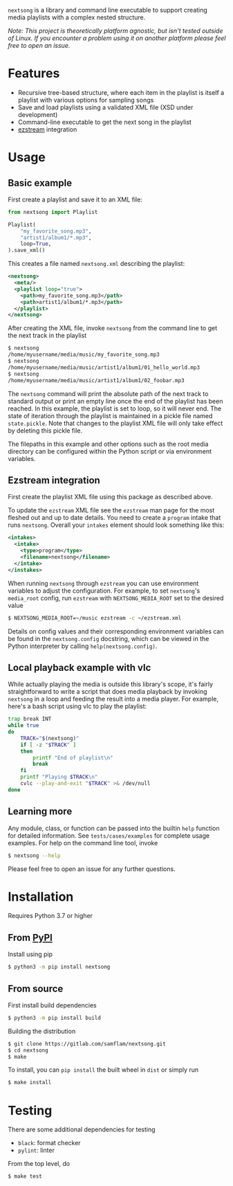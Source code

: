 `nextsong` is a library and command line executable to support creating media playlists with a complex nested structure.

_Note: This project is theoretically platform agnostic, but isn't tested outside of Linux. If you encounter a problem using it on another platform please feel free to open an issue._

# Features

- Recursive tree-based structure, where each item in the playlist is itself a playlist with various options for sampling songs
- Save and load playlists using a validated XML file (XSD under development)
- Command-line executable to get the next song in the playlist
- [ezstream](https://icecast.org/ezstream/) integration

# Usage

## Basic example

First create a playlist and save it to an XML file:

```python
from nextsong import Playlist

Playlist(
    "my_favorite_song.mp3",
    "artist1/album1/*.mp3",
    loop=True,
).save_xml()
```

This creates a file named `nextsong.xml` describing the playlist:

```xml
<nextsong>
  <meta/>
  <playlist loop="true">
    <path>my_favorite_song.mp3</path>
    <path>artist1/album1/*.mp3</path>
  </playlist>
</nextsong>
```

After creating the XML file, invoke `nextsong` from the command line to get the next track in the playlist

```sh
$ nextsong
/home/myusername/media/music/my_favorite_song.mp3
$ nextsong
/home/myusername/media/music/artist1/album1/01_hello_world.mp3
$ nextsong
/home/myusername/media/music/artist1/album1/02_foobar.mp3
```

The `nextsong` command will print the absolute path of the next track to standard output or print an empty line once the end of the playlist has been reached. In this example, the playlist is set to loop, so it will never end. The state of iteration through the playlist is maintained in a pickle file named `state.pickle`. Note that changes to the playlist XML file will only take effect by deleting this pickle file.

The filepaths in this example and other options such as the root media directory can be configured within the Python script or via environment variables.

## Ezstream integration

First create the playlist XML file using this package as described above.

To update the `ezstream` XML file see the `ezstream` man page for the most fleshed out and up to date details. You need to create a `program` intake that runs `nextsong`. Overall your `intakes` element should look something like this:

```xml
<intakes>
  <intake>
    <type>program</type>
    <filename>nextsong</filename>
  </intake>
</instakes>
```

When running `nextsong` through `ezstream` you can use environment variables to adjust the configuration. For example, to set `nextsong`'s `media_root` config, run `ezstream` with `NEXTSONG_MEDIA_ROOT` set to the desired value

```sh
$ NEXTSONG_MEDIA_ROOT=~/music ezstream -c ~/ezstream.xml
```

Details on config values and their corresponding environment variables can be found in the `nextsong.config` docstring, which can be viewed in the Python interpreter by calling `help(nextsong.config)`.

## Local playback example with vlc

While actually playing the media is outside this library's scope, it's fairly straightforward to write a script that does media playback by invoking `nextsong` in a loop and feeding the result into a media player. For example, here's a bash script using vlc to play the playlist:

```bash
trap break INT
while true
do
    TRACK="$(nextsong)"
    if [ -z "$TRACK" ]
    then
        printf "End of playlist\n"
        break
    fi
    printf "Playing $TRACK\n"
    cvlc --play-and-exit "$TRACK" >& /dev/null
done
```

## Learning more

Any module, class, or function can be passed into the builtin `help` function for detailed information. See `tests/cases/examples` for complete usage examples. For help on the command line tool, invoke

```sh
$ nextsong --help
```

Please feel free to open an issue for any further questions.

# Installation

Requires Python 3.7 or higher

## From [PyPI](https://pypi.org/project/nextsong/)

Install using pip

```sh
$ python3 -m pip install nextsong
```

## From source

First install build dependencies

```sh
$ python3 -m pip install build
```

Building the distribution

```sh
$ git clone https://gitlab.com/samflam/nextsong.git
$ cd nextsong
$ make
```

To install, you can `pip install` the built wheel in `dist` or simply run

```sh
$ make install
```

# Testing

There are some additional dependencies for testing

- `black`: format checker
- `pylint`: linter

From the top level, do

```sh
$ make test
```

